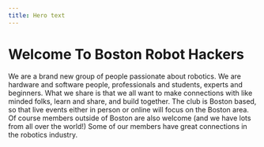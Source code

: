 ```yaml
---
title: Hero text
---
```

# Welcome To Boston Robot Hackers

We are a brand new group of people passionate about robotics. We are hardware and software people, professionals and students, experts and beginners. What we share is that we all want to make connections with like minded folks, learn and share, and build together. The club is Boston based, so that live events either in person or online will focus on the Boston area. Of course members outside of Boston are also welcome (and we have lots from all over the world!) Some of our members have great connections in the robotics industry.
